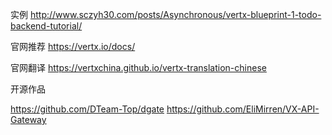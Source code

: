 




实例
http://www.sczyh30.com/posts/Asynchronous/vertx-blueprint-1-todo-backend-tutorial/

官网推荐
https://vertx.io/docs/

官网翻译
https://vertxchina.github.io/vertx-translation-chinese


开源作品 

https://github.com/DTeam-Top/dgate
https://github.com/EliMirren/VX-API-Gateway